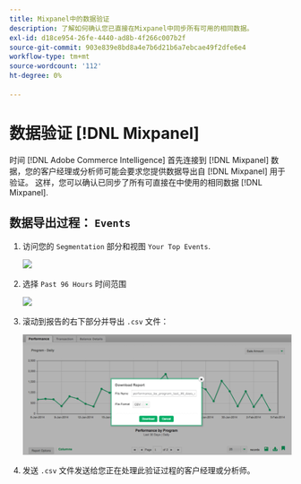 ```yaml
---
title: Mixpanel中的数据验证
description: 了解如何确认您已直接在Mixpanel中同步所有可用的相同数据。
exl-id: d18ce954-26fe-4440-ad8b-4f266c007b2f
source-git-commit: 903e839e8bd8a4e7b6d21b6a7ebcae49f2dfe6e4
workflow-type: tm+mt
source-wordcount: '112'
ht-degree: 0%

---
```


# 数据验证 [!DNL Mixpanel]

时间 [!DNL Adobe Commerce Intelligence] 首先连接到 [!DNL Mixpanel] 数据，您的客户经理或分析师可能会要求您提供数据导出自 [!DNL Mixpanel] 用于验证。 这样，您可以确认已同步了所有可直接在中使用的相同数据 [!DNL Mixpanel].

## 数据导出过程： `Events`

1. 访问您的 `Segmentation` 部分和视图 `Your Top Events`.

   ![](../../../assets/your-top-events.png)

1. 选择 `Past 96 Hours` 时间范围

   ![](../../../assets/past-96-hours.png)

1. 滚动到报告的右下部分并导出 `.csv` 文件：

   ![](../../../assets/export-csv-mixpanel.png)

1. 发送 `.csv` 文件发送给您正在处理此验证过程的客户经理或分析师。
